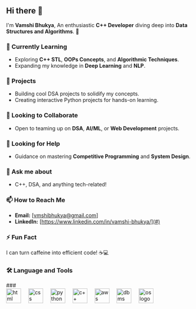 ## Hi there 👋

I'm **Vamshi Bhukya**, 
An enthusiastic **C++ Developer** diving deep into **Data Structures and Algorithms**. 🚀

### 🌱 Currently Learning
- Exploring **C++ STL**, **OOPs Concepts**, and **Algorithmic Techniques**.
- Expanding my knowledge in **Deep Learning** and **NLP**.

### 🔭 Projects
- Building cool DSA projects to solidify my concepts.
- Creating interactive Python projects for hands-on learning.

### 👯 Looking to Collaborate
- Open to teaming up on **DSA**, **AI/ML**, or **Web Development** projects.

### 🤔 Looking for Help
- Guidance on mastering **Competitive Programming** and **System Design**.

### 💬 Ask me about
- C++, DSA, and anything tech-related!

### 📫 How to Reach Me
- **Email:** [vmshibhukya@gmail.com]  
- **LinkedIn:** [https://www.linkedin.com/in/vamshi-bhukya/](#)

### ⚡ Fun Fact
I can turn caffeine into efficient code! ☕💻
###
<h3 align="left">🛠 Language and Tools</h3>
###

<div align="left">
  <img src="https://cdn.jsdelivr.net/gh/devicons/devicon/icons/html5/html5-original.svg" height="40" alt="html logo"  />
  <img width="12" />
  <img src="https://cdn.jsdelivr.net/gh/devicons/devicon/icons/css3/css3-original.svg" height="40" alt="css logo"  />
  <img width="12" />
  <img src="https://cdn.jsdelivr.net/gh/devicons/devicon/icons/python/python-original.svg" height="40" alt="python logo"  />
  <img width="12" />
  <img src="https://cdn.jsdelivr.net/gh/devicons/devicon/icons/cplusplus/cplusplus-original.svg" height="40" alt="c++ logo"  />
  <img width="12" />
  <img src="https://cdn.jsdelivr.net/gh/devicons/devicon/icons/amazonwebservices/amazonwebservices-original.svg" height="40" alt="aws logo"  />
  <img width="12" />
  <img src="https://cdn.jsdelivr.net/gh/devicons/devicon/icons/mysql/mysql-original.svg" height="40" alt="dbms logo"  />
  <img width="12" />
  <img src="https://cdn.jsdelivr.net/gh/devicons/devicon/icons/linux/linux-original.svg" height="40" alt="os logo"  />
</div>
